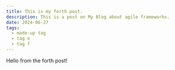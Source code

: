 ```yaml
---
title: This is my forth post.
description: This is a post on My Blog about agile frameworks.
date: 2024-06-27
tags:
  - made-up tag
  - tag e
  - tag f
---
```


Hello from the forth post!
